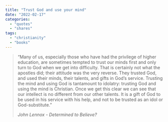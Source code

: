 ```yaml
---
title: "Trust God and use your mind"
date: "2022-02-17"
categories:
  - "quotes"
  - "shares"
tags:
  - "christianity"
  - "books"
---
```


> “Many of us, especially those who have had the privilege of higher education, are sometimes tempted to trust our minds first and only turn to God when we get into difficulty. That is certainly not what the apostles did; their attitude was the very reverse. They trusted God, and used their minds, their talents, and gifts in God’s service. Trusting the mind and using God is tantamount to idolatry: trusting God and using the mind is Christian. Once we get this clear we can see that our intellect is no different from our other talents. It is a gift of God to be used in his service with his help, and not to be trusted as an idol or God-substitute.”
>
> <cite> John Lennox - Determined to Believe? </cite>
